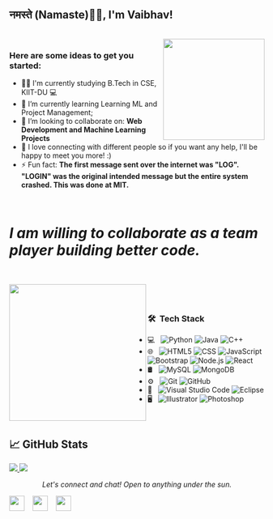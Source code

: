 ### <h2>नमस्ते (Namaste)🙏🏻, I'm Vaibhav!
  </br>

<img align="right" src="https://media.giphy.com/media/jRf5fsn8G6YaogAWxn/giphy.gif" width="200" height="200"/>

### Here are some ideas to get you started:</br>
- :man_technologist: I'm currently studying B.Tech in CSE, KIIT-DU 💻
- 🌱 I’m currently learning Learning ML and Project Management;
- 👯 I’m looking to collaborate on: **Web Development and Machine Learning Projects**
- 💬 I love connecting with different people so if you want any help, I'll be happy to meet you more! :)
- ⚡ Fun fact: **The first message sent over the internet was "LOG". "LOGIN" was the original intended message but the entire system crashed. This was done at MIT.**
</br>

# *I am willing to collaborate as a team player building better code.*

</br>

<img align="left" src="https://miraculoussoft.com/wp-content/themes/miraculous/images/mobapp.gif" width="270"> &nbsp; &nbsp; <br>
&nbsp; &nbsp;
&nbsp; &nbsp;

<p align="center">
<h3> 🛠 &nbsp;Tech Stack</h3>

- 💻 &nbsp;
  ![Python](https://img.shields.io/badge/-Python-333333?style=flat&logo=python)
  ![Java](https://img.shields.io/badge/-Java-333333?style=flat&logo=Java&logoColor=007396)
  ![C++](https://img.shields.io/badge/-C++-333333?style=flat&logo=C%2B%2B&logoColor=00599C)
- 🌐 &nbsp;
  ![HTML5](https://img.shields.io/badge/-HTML5-333333?style=flat&logo=HTML5)
  ![CSS](https://img.shields.io/badge/-CSS-333333?style=flat&logo=CSS3&logoColor=1572B6)
  ![JavaScript](https://img.shields.io/badge/-JavaScript-333333?style=flat&logo=javascript)
  ![Bootstrap](https://img.shields.io/badge/-Bootstrap-333333?style=flat&logo=bootstrap&logoColor=563D7C)
  ![Node.js](https://img.shields.io/badge/-Node.js-333333?style=flat&logo=node.js)
  ![React](https://img.shields.io/badge/-React-333333?style=flat&logo=react)
- 🛢 &nbsp;
  ![MySQL](https://img.shields.io/badge/-MySQL-333333?style=flat&logo=mysql)
  ![MongoDB](https://img.shields.io/badge/-MongoDB-333333?style=flat&logo=mongodb)
- ⚙️ &nbsp;
  ![Git](https://img.shields.io/badge/-Git-333333?style=flat&logo=git)
  ![GitHub](https://img.shields.io/badge/-GitHub-333333?style=flat&logo=github)
- 🔧 &nbsp;
  ![Visual Studio Code](https://img.shields.io/badge/-Visual%20Studio%20Code-333333?style=flat&logo=visual-studio-code&logoColor=007ACC)
  ![Eclipse](https://img.shields.io/badge/-Eclipse-333333?style=flat&logo=eclipse-ide&logoColor=2C2255)
- 🖥 &nbsp;
  ![Illustrator](https://img.shields.io/badge/-Illustrator-333333?style=flat&logo=adobe-illustrator)
  ![Photoshop](https://img.shields.io/badge/-Photoshop-333333?style=flat&logo=adobe-photoshop)


<br/>


## &#x1f4c8; GitHub Stats
<a href="https://github.com/vaibhav-0003">
  <img src="https://github-readme-stats.vercel.app/api/top-langs/?username=subhadeepCh&title_color=ffffff&text_color=c9cacc&icon_color=2bbc8a&bg_color=1d1f21" />
</a>


<img src = "https://github-readme-stats.vercel.app/api?username=vaibhav-0003&&show_icons=true&title_color=ffffff&icon_color=bb2acf&text_color=daf7dc&bg_color=151515" >


</br>

<p align="center">
  <i>Let's connect and chat! Open to anything under the sun.</i>

  <p align="center">
    
   <a href="https://www.linkedin.com/in/vaibhav-08a8091b3/" alt="Linkedin"><img src="https://github.com/nitish-awasthi/nitish-awasthi/blob/master/174857.png" height="30" width="30"></a>&nbsp; &nbsp;
  <a href="https://www.instagram.com/luminousflux.lm/" alt="Facebook"><img src="https://github.com/nitish-awasthi/nitish-awasthi/blob/master/instagram-logo-png-transparent-background-hd-3.png" height="30" width="30"></a>&nbsp; &nbsp;
  <a href="mailto:1805719@kiit.ac.in" alt="Contact me"><img src="https://github.com/nitish-awasthi/nitish-awasthi/blob/master/gmail-512.webp" height="30" width="30"></a>
    
